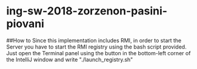 # ing-sw-2018-zorzenon-pasini-piovani

##How to 
Since this implementation includes RMI, in order to start the Server you have to start the RMI registry using the bash script provided.
Just open the Terminal panel using the button in the bottom-left corner of the IntelliJ window and write "./launch_registry.sh"